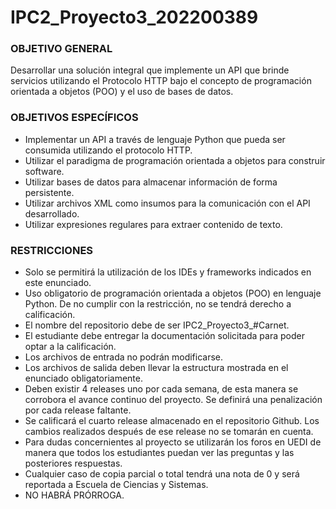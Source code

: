 # IPC2_Proyecto3_202200389
### OBJETIVO GENERAL
Desarrollar una solución integral que implemente un API que brinde servicios utilizando el
Protocolo HTTP bajo el concepto de programación orientada a objetos (POO) y el uso de
bases de datos.

### OBJETIVOS ESPECÍFICOS
- Implementar un API a través de lenguaje Python que pueda ser consumida utilizando el protocolo HTTP.
- Utilizar el paradigma de programación orientada a objetos para construir software.
- Utilizar bases de datos para almacenar información de forma persistente.
- Utilizar archivos XML como insumos para la comunicación con el API desarrollado.
- Utilizar expresiones regulares para extraer contenido de texto.

### RESTRICCIONES
- Solo se permitirá la utilización de los IDEs y frameworks indicados en este enunciado.
- Uso obligatorio de programación orientada a objetos (POO) en lenguaje Python. De no cumplir con la restricción, no se tendrá derecho a calificación.
- El nombre del repositorio debe de ser IPC2_Proyecto3_#Carnet.
- El estudiante debe entregar la documentación solicitada para poder optar a la
calificación.
- Los archivos de entrada no podrán modificarse.
- Los archivos de salida deben llevar la estructura mostrada en el enunciado obligatoriamente.
- Deben existir 4 releases uno por cada semana, de esta manera se corrobora el avance continuo del proyecto. Se definirá una penalización por cada release faltante.
- Se calificará el cuarto release almacenado en el repositorio Github. Los cambios realizados después de ese release no se tomarán en cuenta.
- Para dudas concernientes al proyecto se utilizarán los foros en UEDI de manera que todos los estudiantes puedan ver las preguntas y las posteriores respuestas.
- Cualquier caso de copia parcial o total tendrá una nota de 0 y será reportada a Escuela de Ciencias y Sistemas.
- NO HABRÁ PRÓRROGA.